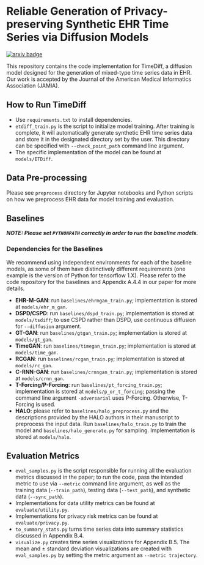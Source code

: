 # Reliable Generation of Privacy-preserving Synthetic EHR Time Series via Diffusion Models
[![arxiv badge](https://img.shields.io/badge/arXiv-2310.15290-red)](https://arxiv.org/abs/2310.15290)

This repository contains the code implementation for TimeDiff, a diffusion model designed for the generation of mixed-type time series data in EHR. Our work is accepted by the Journal of the American Medical Informatics Association (JAMIA).

## How to Run TimeDiff
* Use `requirements.txt` to install dependencies.
* `etdiff_train.py` is the script to initialize model training. After training is complete, it will automatically generate synthetic EHR time series data and store it in the designated directory set by the user. This directory can be specified with `--check_point_path` command line argument.
* The specific implementation of the model can be found at `models/ETDiff`.

## Data Pre-processing
Please see `preprocess` directory for Jupyter notebooks and Python scripts on how we preprocess EHR data for model training and evaluation.

## Baselines
***NOTE: Please set `PYTHONPATH` correctly in order to run the baseline models.***

### Dependencies for the Baselines
We recommend using independent environments for each of the baseline models, as some of them have distinctively different requirements (one example is the version of Python for tensorflow 1.X). Please refer to the code repository for the baselines and Appendix A.4.4 in our paper for more details.

* **EHR-M-GAN**: run `baselines/ehrmgan_train.py`; implementation is stored at `models/ehr_m_gan`.
* **DSPD/CSPD**: run `baselines/dspd_train.py`; implementation is stored at `models/tsdiff`; to use CSPD rather than DSPD, use continuous diffusion for `--diffusion` argument.
* **GT-GAN**: run `baselines/gtgan_train.py`; implementation is stored at `models/gt_gan`.
* **TimeGAN**:  run `baselines/timegan_train.py`; implementation is stored at `models/time_gan`.
* **RCGAN**: run `baselines/rcgan_train.py`; implementation is stored at `models/rc_gan`.
* **C-RNN-GAN**: run `baselines/crnngan_train.py`; implementation is stored at `models/crnn_gan`.
* **T-Forcing/P-Forcing**: run `baselines/pt_forcing_train.py`; implementation is stored at `models/p_or_t_forcing`; passing the command line argument `-adversarial` uses P-Forcing. Otherwise, T-Forcing is used.
* **HALO**: please refer to `baselines/halo_preprocess.py` and the descriptions provided by the HALO authors in their manuscript to preprocess the input data. Run `baselines/halo_train.py` to train the model and `baselines/halo_generate.py` for sampling. Implementation is stored at `models/halo`.

## Evaluation Metrics
* `eval_samples.py` is the script responsible for running all the evaluation metrics discussed in the paper; to run the code, pass the intended metric to use via `--metric` command line argument, as well as the training data (`--train_path`), testing data (`--test_path`), and synthetic data (`--sync_path`).
* Implementations for data utility metrics can be found at `evaluate/utility.py`.
* Implementations for privacy risk metrics can be found at `evaluate/privacy.py`.
* `to_summary_stats.py` turns time series data into summary statistics discussed in Appendix B.4.
* `visualize.py` creates time series visualizations for Appendix B.5. The mean and $\pm$ standard deviation visualizations are created with `eval_samples.py` by setting the metric argument as `--metric trajectory`.